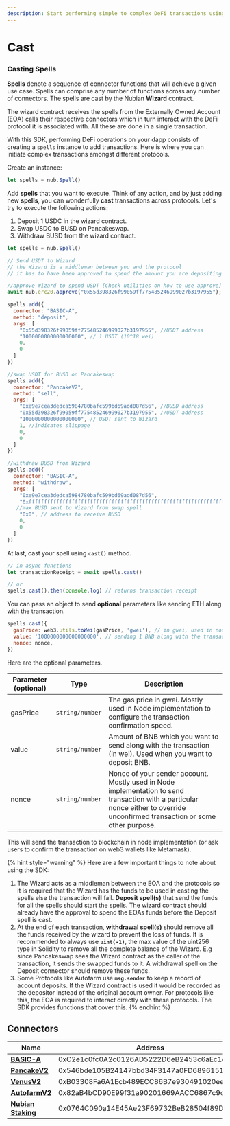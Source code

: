 ```yaml
---
description: Start performing simple to complex DeFi transactions using Javascript.
---
```


# Cast

### Casting Spells

**Spells** denote a sequence of connector functions that will achieve a given use case. Spells can comprise any number of functions across any number of connectors. The spells are cast by the Nubian **Wizard** contract.&#x20;

The wizard contract receives the spells from the Externally Owned Account (EOA) calls their respective connectors which in turn interact with the DeFi protocol it is associated with. All these are done in a single transaction.&#x20;

With this SDK, performing DeFi operations on your dapp consists of creating a `spells` instance to add transactions. Here is where you can initiate complex transactions amongst different protocols.

Create an instance:

```javascript
let spells = nub.Spell()
```

Add **spells** that you want to execute. Think of any action, and by just adding new **spells**, you can wonderfully **cast** transactions across protocols. Let's try to execute the following actions:

1. Deposit 1 USDC in the wizard contract.
2. Swap USDC to BUSD on Pancakeswap.
3. Withdraw BUSD from the wizard contract.

```javascript
let spells = nub.Spell()

// Send USDT to Wizard
// the Wizard is a middleman between you and the protocol
// it has to have been approved to spend the amount you are depositing

//approve Wizard to spend USDT [Check utilities on how to use approve]
await nub.erc20.approve("0x55d398326f99059ff775485246999027b3197955");

spells.add({
  connector: "BASIC-A",
  method: "deposit",
  args: [
    "0x55d398326f99059ff775485246999027b3197955", //USDT address
    "1000000000000000000", // 1 USDT (10^18 wei)
    0,
    0
  ]
})

//swap USDT for BUSD on Pancakeswap
spells.add({
  connector: "PancakeV2",
  method: "sell",
  args: [
    "0xe9e7cea3dedca5984780bafc599bd69add087d56", //BUSD address
    "0x55d398326f99059ff775485246999027b3197955", //USDT address
    "1000000000000000000", // USDT sent to Wizard
    1, //indicates slippage
    0,
    0
  ]
})

//withdraw BUSD from Wizard
spells.add({
  connector: "BASIC-A",
  method: "withdraw",
  args: [
    "0xe9e7cea3dedca5984780bafc599bd69add087d56",
    "0xffffffffffffffffffffffffffffffffffffffffffffffffffffffffffffffff",
   //max BUSD sent to Wizard from swap spell
    "0x0", // address to receive BUSD
    0,
    0
  ]
})
```

At last, cast your spell using `cast()` method.

```javascript
// in async functions
let transactionReceipt = await spells.cast()

// or
spells.cast().then(console.log) // returns transaction receipt
```

You can pass an object to send **optional** parameters like sending ETH along with the transaction.

```javascript
spells.cast({
  gasPrice: web3.utils.toWei(gasPrice, 'gwei'), // in gwei, used in node implementation.
  value: '1000000000000000000', // sending 1 BNB along with the transaction.
  nonce: nonce,
})
```

Here are the optional parameters.

| **Parameter (optional)** | **Type**        | **Description**                                                                                                                                                                |
| ------------------------ | --------------- | ------------------------------------------------------------------------------------------------------------------------------------------------------------------------------ |
| gasPrice                 | `string/number` | The gas price in gwei. Mostly used in Node implementation to configure the transaction confirmation speed.                                                                     |
| value                    | `string/number` | Amount of BNB which you want to send along with the transaction (in wei). Used when you want to deposit BNB.                                                                   |
| nonce                    | `string/number` | Nonce of your sender account. Mostly used in Node implementation to send transaction with a particular nonce either to override unconfirmed transaction or some other purpose. |

This will send the transaction to blockchain in node implementation (or ask users to confirm the transaction on web3 wallets like Metamask).

{% hint style="warning" %}
Here are a few important things to note about using the SDK:

1. The Wizard acts as a middleman between the EOA and the protocols so it is required that the Wizard has the funds to be used in casting the spells else the transaction will fail. **Deposit spell(s)** that send the funds for all the spells should start the spells. The wizard contract should already have the approval to spend the EOAs funds before the Deposit spell is cast.
2. At the end of each transaction, **withdrawal spell(s)** should remove all the funds received by the wizard to prevent the loss of funds. It is recommended to always use **`uint(-1)`**, the max value of the uint256 type in Solidity to remove all the complete balance of the Wizard. E.g since Pancakeswap sees the Wizard contract as the caller of the transaction, it sends the swapped funds to it. A withdrawal spell on the Deposit connector should remove these funds.
3. Some Protocols like Autofarm use **`msg.sender`** to keep a record of account deposits. If the Wizard contract is used it would be recorded as the depositor instead of the original account owner. For protocols like this, the EOA is required to interact directly with these protocols. The SDK provides functions that cover this.
{% endhint %}

###

## Connectors

| **Name**                                                                   | **Address**                                |
| -------------------------------------------------------------------------- | ------------------------------------------ |
| ****[**BASIC-A**](../connectors/available-connectors/basic.md)****         | 0xC2e1c0fc0A2c0126AD5222D6eB2453c6aEc1e637 |
| [**PancakeV2**](../connectors/available-connectors/pancakeswap.md)         | 0x546bde105B24147bbd34F3147a0FD68961515Feb |
| [**VenusV2**](../connectors/available-connectors/venus.md)                 | 0xB03308Fa6A1Ecb489ECC86B7e930491020ee2b96 |
| [**AutofarmV2**](../connectors/available-connectors/autofarm.md)           | 0x82aB4bCD90E99f31a90201669AACC6867c9c3B77 |
| [**Nubian Staking**](../connectors/available-connectors/nubian-staking.md) | 0x0764C090a14E45Ae23F69732BeB28504f89D669A |
